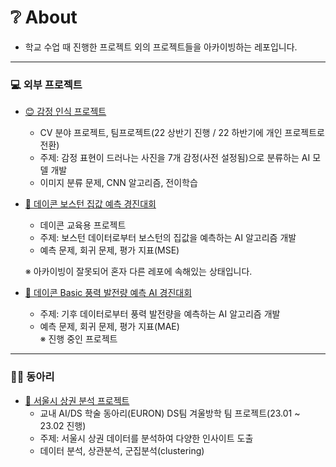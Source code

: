 # **❔ About**
- 학교 수업 때 진행한 프로젝트 외의 프로젝트들을 아카이빙하는 레포입니다.

----------------------------------------------------------------------------------------------------
### **💻 외부 프로젝트**
- [😊 감정 인식 프로젝트](https://github.com/chasubeen/Projects/tree/main/FacialExpression)
  - CV 분야 프로젝트, 팀프로젝트(22 상반기 진행 / 22 하반기에 개인 프로젝트로 전환)
  - 주제: 감정 표현이 드러나는 사진을 7개 감정(사전 설정됨)으로 분류하는 AI 모델 개발
  - 이미지 분류 문제, CNN 알고리즘, 전이학습

- [🏡 데이콘 보스턴 집값 예측 경진대회](https://github.com/chasubeen/python_selfstudy/tree/master/dacon/exercise/boston)
  - 데이콘 교육용 프로젝트
  - 주제: 보스턴 데이터로부터 보스턴의 집값을 예측하는 AI 알고리즘 개발
  - 예측 문제, 회귀 문제, 평가 지표(MSE)  
  
  ※ 아카이빙이 잘못되어 혼자 다른 레포에 속해있는 상태입니다.
  
- [🎡 데이콘 Basic 풍력 발전량 예측 AI 경진대회](https://github.com/chasubeen/Projects/tree/main/dacon/contest/basic/wind)
  - 주제: 기후 데이터로부터 풍력 발전량을 예측하는 AI 알고리즘 개발
  - 예측 문제, 회귀 문제, 평가 지표(MAE)  
※ 진행 중인 프로젝트
----------------------------------------------------------------------------------------------------
### **🙋‍♀️ 동아리**
- [🥣 서울시 상권 분석 프로젝트](https://github.com/chasubeen/Projects/tree/main/Commercial)
  - 교내 AI/DS 학술 동아리(EURON) DS팀 겨울방학 팀 프로젝트(23.01 ~ 23.02 진행)
  - 주제: 서울시 상권 데이터를 분석하여 다양한 인사이트 도출
  - 데이터 분석, 상관분석, 군집분석(clustering)
